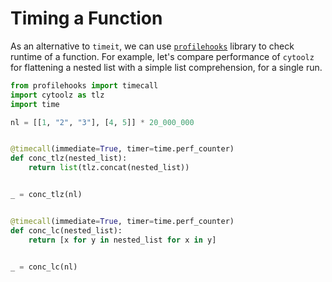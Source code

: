 # Timing a Function

As an alternative to `timeit`, we can use
[`profilehooks`](https://github.com/mgedmin/profilehooks) library to check runtime
of a function. For example, let's compare performance of `cytoolz` for flattening a nested list
with a simple list comprehension, for a single run.

```python
from profilehooks import timecall
import cytoolz as tlz
import time

nl = [[1, "2", "3"], [4, 5]] * 20_000_000


@timecall(immediate=True, timer=time.perf_counter)
def conc_tlz(nested_list):
    return list(tlz.concat(nested_list))


_ = conc_tlz(nl)


@timecall(immediate=True, timer=time.perf_counter)
def conc_lc(nested_list):
    return [x for y in nested_list for x in y]


_ = conc_lc(nl)
```
